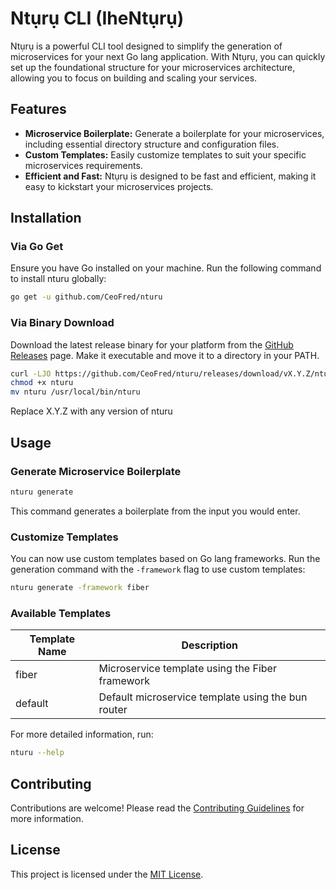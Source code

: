 # Ntụrụ CLI (IheNtụrụ)

Ntụrụ is a powerful CLI tool designed to simplify the generation of microservices for your next Go lang application. With Ntụrụ, you can quickly set up the foundational structure for your microservices architecture, allowing you to focus on building and scaling your services.

## Features

- **Microservice Boilerplate:** Generate a boilerplate for your microservices, including essential directory structure and configuration files.
- **Custom Templates:** Easily customize templates to suit your specific microservices requirements.
- **Efficient and Fast:** Ntụrụ is designed to be fast and efficient, making it easy to kickstart your microservices projects.

## Installation

### Via Go Get

Ensure you have Go installed on your machine. Run the following command to install nturu globally:

```bash
go get -u github.com/CeoFred/nturu
```

### Via Binary Download

Download the latest release binary for your platform from the [GitHub Releases](https://github.com/CeoFred/nturu/releases) page. Make it executable and move it to a directory in your PATH.

```bash
curl -LJO https://github.com/CeoFred/nturu/releases/download/vX.Y.Z/nturu
chmod +x nturu
mv nturu /usr/local/bin/nturu
```

Replace X.Y.Z with any version of nturu

## Usage

### Generate Microservice Boilerplate

```bash
nturu generate 
```

This command generates a boilerplate from the input you would enter.

### Customize Templates

You can now use custom templates based on Go lang frameworks. Run the generation command with the `-framework` flag to use custom templates:

```bash
nturu generate -framework fiber 
```

### Available Templates

| Template Name | Description                               |
|---------------|-------------------------------------------|
| fiber         | Microservice template using the Fiber framework |
| default       | Default microservice template using the bun router            |

For more detailed information, run:

```bash
nturu --help
```

## Contributing

Contributions are welcome! Please read the [Contributing Guidelines](CONTRIBUTING.md) for more information.

## License

This project is licensed under the [MIT License](LICENSE).
